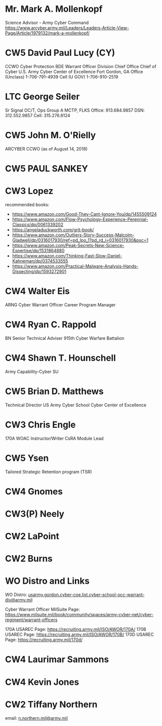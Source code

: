 # Mr. Mark A. Mollenkopf
Science Advisor - Army Cyber Command
https://www.arcyber.army.mil/Leaders/Leaders-Article-View-Page/Article/1979132/mark-a-mollenkopf/

# CW5 David Paul Lucy (CY)
CCWO Cyber Protection BDE
Warrant Officer Division Chief
Office Chief of Cyber
U.S. Army Cyber Center of Excellence
Fort Gordon, GA
Office (Unclass) 1-706-791-4939
Cell (U GOV) 1-706-910-2519

# LTC George Seiler
Sr Signal OC/T, Ops Group A
MCTP, FLKS
Office: 913.684.9857
DSN: 312.552.9857
Cell: 315.276.6124


# CW5 John M. O'Rielly
ARCYBER CCWO (as of August 14, 2018)

# CW5 PAUL SANKEY

# CW3 Lopez
recommended books:
* https://www.amazon.com/Good-They-Cant-Ignore-You/dp/1455509124    
* https://www.amazon.com/Flow-Psychology-Experience-Perennial-Classics/dp/0061339202
* https://angeladuckworth.com/grit-book/
* https://www.amazon.com/Outliers-Story-Success-Malcolm-Gladwell/dp/0316017930/ref=pd_lpo_1?pd_rd_i=0316017930&psc=1
* https://www.amazon.com/Peak-Secrets-New-Science-Expertise/dp/1531864880
* https://www.amazon.com/Thinking-Fast-Slow-Daniel-Kahneman/dp/0374533555
* https://www.amazon.com/Practical-Malware-Analysis-Hands-Dissecting/dp/1593272901

# CW4 Walter Eis
ARNG Cyber Warrant Officer Career Program Manager

# CW4 Ryan C. Rappold
BN Senior Technical Adviser
915th Cyber Warfare Battalion

# CW4 Shawn T. Hounschell
Army Capability-Cyber SU

# CW5 Brian D. Matthews
Technical Director
US Army Cyber School
Cyber Center of Excellence

# CW3 Chris Engle
170A WOAC Instructor/Writer
CsRA Module Lead

# CW5 Ysen
Tailored Strategic Retention program (TSR)

# CW4 Gnomes

# CW3(P) Neely

# CW2 LaPoint

# CW2 Burns

# WO Distro and Links
WO Distro:
usarmy.gordon.cyber-coe.list.cyber-school-occ-warrant-div@army.mil

Cyber Warrant Officer MilSuite Page:
https://www.milsuite.mil/book/community/spaces/army-cyber-net/cyber-regiment/warrant-officers

170A USAREC Page: https://recruiting.army.mil/ISO/AWOR/170A/
170B USAREC Page: https://recruiting.army.mil/ISO/AWOR/170B/
170D USAREC Page: https://recruiting.army.mil/170d/

# CW4 Laurimar Sammons

# CW4 Kevin Jones

# CW2 Tiffany Northern
email: n.northern.mil@army.mil
